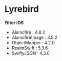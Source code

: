 # Lyrebird 

__Filter iOS__

* Alamofire : 4.8.2
* AlamofireImage : 3.5.2
* ObjectMapper : 4.2.0
* RealmSwift : 5.3.6
* SwiftyJSON : 4.3.0
